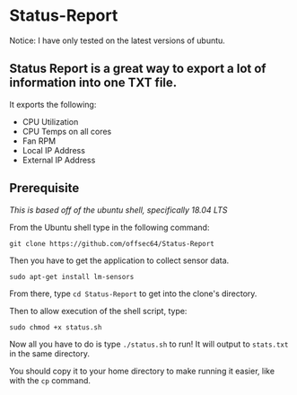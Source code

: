 # Status-Report
Notice: I have only tested on the latest versions of ubuntu.

## Status Report is a great way to export a lot of information into one TXT file.
It exports the following:
* CPU Utilization
* CPU Temps on all cores
* Fan RPM
* Local IP Address
* External IP Address

## Prerequisite
_This is based off of the ubuntu shell, specifically 18.04 LTS_

From the Ubuntu shell type in the following command:

`git clone https://github.com/offsec64/Status-Report`

Then you have to get the application to collect sensor data.

`sudo apt-get install lm-sensors`

From there, type `cd Status-Report` to get into the clone's directory.

Then to allow execution of the shell script, type:

`sudo chmod +x status.sh`

Now all you have to do is type `./status.sh` to run! It will output to `stats.txt` in the same directory. 

You should copy it to your home directory to make running it easier, like with the `cp` command.

